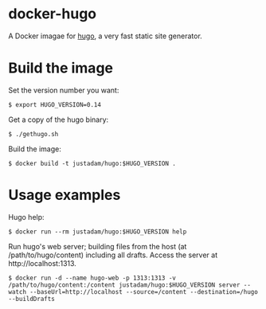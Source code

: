 docker-hugo
===========

A Docker imagae for [hugo](http://gohugo.io), a very fast static site generator.

# Build the image

Set the version number you want:

```
$ export HUGO_VERSION=0.14
```

Get a copy of the hugo binary:

```
$ ./gethugo.sh
```

Build the image:

```
$ docker build -t justadam/hugo:$HUGO_VERSION .
```

# Usage examples

Hugo help:

```
$ docker run --rm justadam/hugo:$HUGO_VERSION help
```

Run hugo's web server; building files from the host (at /path/to/hugo/content) including all drafts.  Access the server at http://localhost:1313.

```
$ docker run -d --name hugo-web -p 1313:1313 -v /path/to/hugo/content:/content justadam/hugo:$HUGO_VERSION server --watch --baseUrl=http://localhost --source=/content --destination=/hugo --buildDrafts
```
